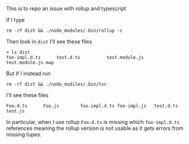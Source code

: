 This is to repo an issue with rollup and typescript

If I type

    rm -rf dist && ./node_modules/.bin/rollup -c

Then look in `dist` I'll see these files

    > ls dist
    foo-impl.d.ts      test.d.ts          test.module.js     test.module.js.map

But if I instead run

    rm -rf dist && ./node_modiles/.bin/tsc

I'll see these files

    Foo.d.ts      Foo.js        foo-impl.d.ts foo-impl.js   test.d.ts     test.js

In particular, when I use rollup `Foo.d.ts` is missing which `foo-impl.d.ts` references
meaning the rollup version is not usable as it gets errors from missing tupes.
